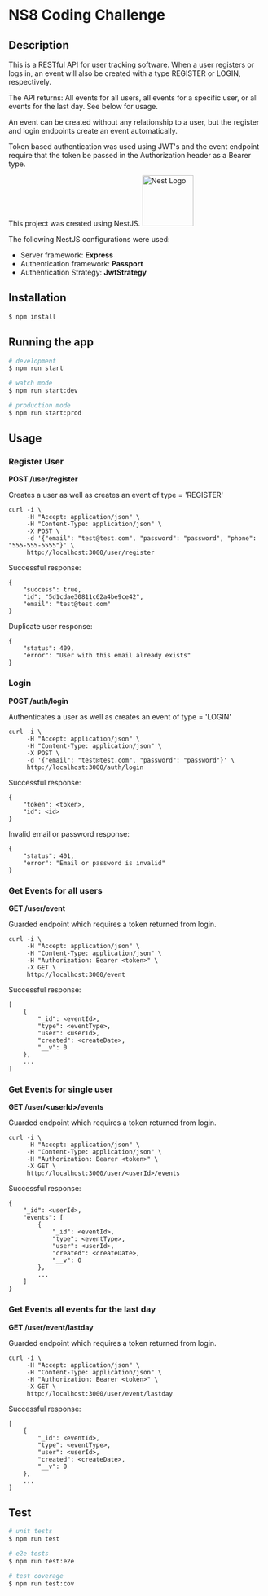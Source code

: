 # NS8 Coding Challenge

## Description
This is a RESTful API for user tracking software. When a user registers or logs in, an event will also be created with a type REGISTER or LOGIN, respectively.

The API returns:
All events for all users, all events for a specific user, or all events for the last day. See below for usage.

An event can be created without any relationship to a user, but the register and login endpoints create an event automatically.

Token based authentication was used using JWT's and the event endpoint require that the token be passed in the Authorization header as a Bearer type.

This project was created using NestJS. <a href="http://nestjs.com/" target="blank"><img src="https://nestjs.com/img/logo_text.svg" width="100" alt="Nest Logo" /></a>

The following NestJS configurations were used:

+ Server framework: **Express**
+ Authentication framework: **Passport**
+ Authentication Strategy: **JwtStrategy**

## Installation

```bash
$ npm install
```

## Running the app

```bash
# development
$ npm run start

# watch mode
$ npm run start:dev

# production mode
$ npm run start:prod
```

## Usage
### Register User
**POST /user/register**

Creates a user as well as creates an event of type = 'REGISTER'

```
curl -i \
     -H "Accept: application/json" \
     -H "Content-Type: application/json" \
     -X POST \
     -d '{"email": "test@test.com", "password": "password", "phone": "555-555-5555"}' \
     http://localhost:3000/user/register
```
Successful response:
```
{
    "success": true,
    "id": "5d1cdae30811c62a4be9ce42",
    "email": "test@test.com"
}
```
Duplicate user response:
```
{
    "status": 409,
    "error": "User with this email already exists"
}
```

### Login
**POST /auth/login**

Authenticates a user as well as creates an event of type = 'LOGIN'
```
curl -i \
     -H "Accept: application/json" \
     -H "Content-Type: application/json" \
     -X POST \
     -d '{"email": "test@test.com", "password": "password"}' \
     http://localhost:3000/auth/login
```
Successful response:
```
{
    "token": <token>,
    "id": <id>
}
```
Invalid email or password response:
```
{
    "status": 401,
    "error": "Email or password is invalid"
}
```

### Get Events for all users
**GET /user/event**

Guarded endpoint which requires a token returned from login.
```
curl -i \
     -H "Accept: application/json" \
     -H "Content-Type: application/json" \
     -H "Authorization: Bearer <token>" \
     -X GET \
     http://localhost:3000/event
```
Successful response:
```
[
    {
        "_id": <eventId>,
        "type": <eventType>,
        "user": <userId>,
        "created": <createDate>,
        "__v": 0
    },
    ...
]
```

### Get Events for single user
**GET /user/\<userId>/events**

Guarded endpoint which requires a token returned from login.
```
curl -i \
     -H "Accept: application/json" \
     -H "Content-Type: application/json" \
     -H "Authorization: Bearer <token>" \
     -X GET \
     http://localhost:3000/user/<userId>/events
```
Successful response:
```
{
    "_id": <userId>,
    "events": [
        {
            "_id": <eventId>,
            "type": <eventType>,
            "user": <userId>,
            "created": <createDate>,
            "__v": 0
        },
        ...
    ]
}
```

### Get Events all events for the last day
**GET /user/event/lastday**

Guarded endpoint which requires a token returned from login.
```
curl -i \
     -H "Accept: application/json" \
     -H "Content-Type: application/json" \
     -H "Authorization: Bearer <token>" \
     -X GET \
     http://localhost:3000/user/event/lastday
```
Successful response:
```
[
    {
        "_id": <eventId>,
        "type": <eventType>,
        "user": <userId>,
        "created": <createDate>,
        "__v": 0
    },
    ...
]
```

## Test

```bash
# unit tests
$ npm run test

# e2e tests
$ npm run test:e2e

# test coverage
$ npm run test:cov
```
